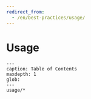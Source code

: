 ```yaml
---
redirect_from:
  - /en/best-practices/usage/
---
```


# Usage

```{toctree}
---
caption: Table of Contents
maxdepth: 1
glob:
---
usage/*
```
